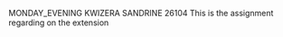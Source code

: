 MONDAY_EVENING
           KWIZERA SANDRINE 26104
This is the assignment  regarding on the extension

